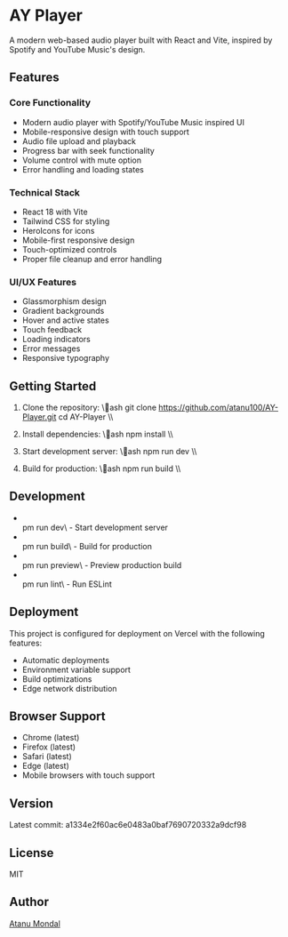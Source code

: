 ﻿# AY Player

A modern web-based audio player built with React and Vite, inspired by Spotify and YouTube Music's design.

## Features

### Core Functionality
- Modern audio player with Spotify/YouTube Music inspired UI
- Mobile-responsive design with touch support
- Audio file upload and playback
- Progress bar with seek functionality
- Volume control with mute option
- Error handling and loading states

### Technical Stack
- React 18 with Vite
- Tailwind CSS for styling
- HeroIcons for icons
- Mobile-first responsive design
- Touch-optimized controls
- Proper file cleanup and error handling

### UI/UX Features
- Glassmorphism design
- Gradient backgrounds
- Hover and active states
- Touch feedback
- Loading indicators
- Error messages
- Responsive typography

## Getting Started

1. Clone the repository:
\\\ash
git clone https://github.com/atanu100/AY-Player.git
cd AY-Player
\\\

2. Install dependencies:
\\\ash
npm install
\\\

3. Start development server:
\\\ash
npm run dev
\\\

4. Build for production:
\\\ash
npm run build
\\\

## Development

- \
pm run dev\ - Start development server
- \
pm run build\ - Build for production
- \
pm run preview\ - Preview production build
- \
pm run lint\ - Run ESLint

## Deployment

This project is configured for deployment on Vercel with the following features:
- Automatic deployments
- Environment variable support
- Build optimizations
- Edge network distribution

## Browser Support

- Chrome (latest)
- Firefox (latest)
- Safari (latest)
- Edge (latest)
- Mobile browsers with touch support

## Version

Latest commit: a1334e2f60ac6e0483a0baf7690720332a9dcf98

## License

MIT

## Author

[Atanu Mondal](https://github.com/atanu100)
